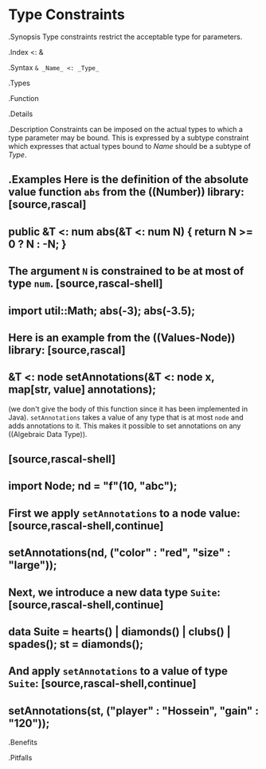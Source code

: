 # Type Constraints

.Synopsis
Type constraints restrict the acceptable type for parameters.

.Index
<: &

.Syntax
`& _Name_ <: _Type_`

.Types

.Function

.Details

.Description
Constraints can be imposed on the actual types to which a type parameter may be bound. 
This is expressed by a subtype constraint which expresses that 
actual types bound to _Name_ should be a subtype of _Type_. 

.Examples
Here is the definition of the absolute value function `abs` from the ((Number)) library:
[source,rascal]
----
public &T <: num abs(&T <: num N)
{
	return N >= 0 ? N : -N;
}
----
The argument `N` is constrained to be at most of type `num`.
[source,rascal-shell]
----
import util::Math;
abs(-3);
abs(-3.5);
----

Here is an example from the ((Values-Node)) library:
[source,rascal]
----
&T <: node setAnnotations(&T <: node x, map[str, value] annotations);
----
(we don't give the body of this function since it has been implemented in Java).
`setAnnotations` takes a value of any type that is at most `node` and adds annotations to it.
This makes it possible to set annotations on any ((Algebraic Data Type)).

[source,rascal-shell]
----
import Node;
nd = "f"(10, "abc");
----
First we apply `setAnnotations` to a node value:
[source,rascal-shell,continue]
----
setAnnotations(nd, ("color" : "red", "size" : "large"));
----
Next, we introduce a new data type `Suite`:
[source,rascal-shell,continue]
----
data Suite = hearts() | diamonds() | clubs() | spades();
st = diamonds();
----
And apply `setAnnotations` to a value of type `Suite`:
[source,rascal-shell,continue]
----
setAnnotations(st, ("player" : "Hossein", "gain" : "120"));
----

.Benefits

.Pitfalls

